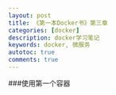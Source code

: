 ```yaml
---
layout: post
title: 《第一本Docker书》第三章
categories: [docker]
description: docker学习笔记
keywords: docker, 微服务
autotoc: true
comments: true
---
```


###使用第一个容器

